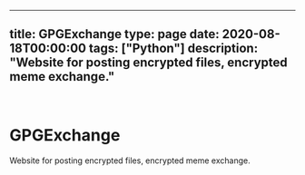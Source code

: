 
---
title: GPGExchange
type: page
date: 2020-08-18T00:00:00
tags: ["Python"]
description: "Website for posting encrypted files, encrypted meme exchange."
---


<br>

# GPGExchange
Website for posting encrypted files, encrypted meme exchange.
